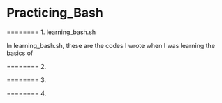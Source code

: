 # Practicing_Bash
======== 1. learning_bash.sh

In learning_bash.sh, these are the codes I wrote when I was learning the basics of 






======== 2. 

======== 3. 

======== 4. 
